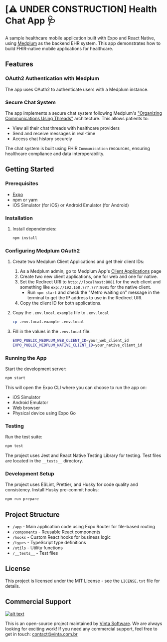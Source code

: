 # [⚠️ UNDER CONSTRUCTION] Health Chat App 🩺

A sample healthcare mobile application built with Expo and React Native, using [Medplum](https://www.medplum.com/) as the backend EHR system. This app demonstrates how to build FHIR-native mobile applications for healthcare.

## Features

### OAuth2 Authentication with Medplum

The app uses OAuth2 to authenticate users with a Medplum instance.

### Secure Chat System
The app implements a secure chat system following Medplum's ["Organizing Communications Using Threads"](https://www.medplum.com/docs/communications/organizing-communications) architecture. This allows patients to:

- View all their chat threads with healthcare providers
- Send and receive messages in real-time
- Access chat history securely

The chat system is built using FHIR `Communication` resources, ensuring healthcare compliance and data interoperability.

## Getting Started

### Prerequisites
- [Expo](https://docs.expo.dev/)
- npm or yarn
- iOS Simulator (for iOS) or Android Emulator (for Android)

### Installation

1. Install dependencies:

    ```bash
    npm install
    ```

### Configuring Medplum OAuth2

1. Create two Medplum Client Applications and get their client IDs:

    1. As a Medplum admin, go to Medplum App's [Client Applications](https://app.medplum.com/ClientApplication) page
    2. Create two new client applications, one for web and one for native.
    3. Set the Redirect URI to `http://localhost:8081` for the web client and something like `exp://192.168.???.???:8081` for the native client.
        - Run `npm start` and check the "Metro waiting on" message in the terminal to get the IP address to use in the Redirect URI.
    4. Copy the client ID for both applications.

2. Copy the `.env.local.example` file to `.env.local`

    ```bash
    cp .env.local.example .env.local
    ```

3. Fill in the values in the `.env.local` file:

    ```bash
    EXPO_PUBLIC_MEDPLUM_WEB_CLIENT_ID=your_web_client_id
    EXPO_PUBLIC_MEDPLUM_NATIVE_CLIENT_ID=your_native_client_id
    ```

### Running the App

Start the development server:

```bash
npm start
```

This will open the Expo CLI where you can choose to run the app on:
- iOS Simulator
- Android Emulator
- Web browser
- Physical device using Expo Go

### Testing

Run the test suite:

```bash
npm test
```

The project uses Jest and React Native Testing Library for testing. Test files are located in the `__tests__` directory.

### Development Setup

The project uses ESLint, Prettier, and Husky for code quality and consistency. Install Husky pre-commit hooks:

```bash
npm run prepare
```

## Project Structure

- `/app` - Main application code using Expo Router for file-based routing
- `/components` - Reusable React components
- `/hooks` - Custom React hooks for business logic
- `/types` - TypeScript type definitions
- `/utils` - Utility functions
- `/__tests__` - Test files

## License

This project is licensed under the MIT License - see the `LICENSE.txt` file for details.

## Commercial Support

[![alt text](https://avatars2.githubusercontent.com/u/5529080?s=80&v=4 "Vinta Logo")](https://www.vintasoftware.com/)

This is an open-source project maintained by [Vinta Software](https://www.vinta.com.br/). We are always looking for exciting work! If you need any commercial support, feel free to get in touch: contact@vinta.com.br

